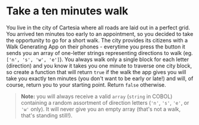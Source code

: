 # Take a ten minutes walk
You live in the city of Cartesia where all roads are laid out in a perfect grid.
You arrived ten minutes too early to an appointment, so you decided to take the
opportunity to go for a short walk. The city provides its citizens with a Walk
Generating App on their phones - everytime you press the button it sends you an
array of one-letter strings representing directions to walk (eg. `['n', 's',
'w', 'e']`). You always walk only a single block for each letter (direction)
and you know it takes you one minute to traverse one city block, so create a
function that will return `true` if the walk the app gives you will take you
exactly ten minutes (you don't want to be early or late!) and will, of course,
return you to your starting point. Return `false` otherwise.

> **Note:** you will always receive a valid `array` (`string` in COBOL)
containing a random assortment of direction letters (`'n'`, `'s'`, `'e'`, or
`'w'` only). It will never give you an empty array (that's not a walk, that's
standing still!).
